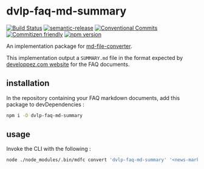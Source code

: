 # dvlp-faq-md-summary

[![Build Status](https://travis-ci.org/MarcLoupias/dvlp-faq-md-summary.svg?branch=master)](https://travis-ci.org/MarcLoupias/dvlp-faq-md-summary)
[![semantic-release](https://img.shields.io/badge/%20%20%F0%9F%93%A6%F0%9F%9A%80-semantic--release-e10079.svg)](https://github.com/semantic-release/semantic-release)
[![Conventional Commits](https://img.shields.io/badge/Conventional%20Commits-1.0.0-yellow.svg)](https://conventionalcommits.org)
[![Commitizen friendly](https://img.shields.io/badge/commitizen-friendly-brightgreen.svg)](http://commitizen.github.io/cz-cli/)
[![npm version](https://badge.fury.io/js/dvlp-faq-md-summary.svg)](http://badge.fury.io/js/dvlp-faq-md-summary)

An implementation package for [md-file-converter](https://www.npmjs.com/package/md-file-converter).

This implementation output a `SUMMARY.md` file in the format expected by [developpez.com website](https://www.developpez.com/) for the FAQ documents.

## installation

In the repository containing your FAQ markdown documents, add this package to devDependencies :

```bash
npm i -D dvlp-faq-md-summary
```

## usage

Invoke the CLI with the following :

```bash
node ./node_modules/.bin/mdfc convert 'dvlp-faq-md-summary' '<news-markdown-file-path>'
```
